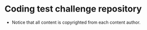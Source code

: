 # Coding test challenge repository

- Notice that all content is copyrighted from each content author.
